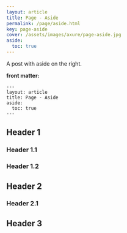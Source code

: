 ```yaml
---
layout: article
title: Page - Aside
permalink: /page/aside.html
key: page-aside
cover: /assets/images/axure/page-aside.jpg
aside:
  toc: true
---
```


A post with aside on the right.

<!--more-->

**front matter:**

    ---
    layout: article
    title: Page - Aside
    aside:
      toc: true
    ---

## Header 1

### Header 1.1

### Header 1.2

## Header 2

### Header 2.1

## Header 3